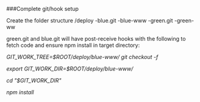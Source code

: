 ###Complete git/hook setup

Create the folder structure
/deploy
  -blue.git
  -blue-www
  -green.git
  -green-ww
  
  green.git and blue.git will have post-receive hooks with the following to fetch code and ensure npm install in target directory:
  
*GIT_WORK_TREE=$ROOT/deploy/blue-www/ git checkout -f*

*export GIT_WORK_DIR=$ROOT/deploy/blue-www/*

*cd "$GIT_WORK_DIR"*

*npm install*
  
